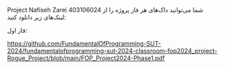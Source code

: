 Project
Nafiseh Zarei 403106024
شما می‌توانید داک‌های هر فاز پروژه را از لینک‌های زیر دانلود کنید:

فاز اول:

https://github.com/FundamentalOfProgramming-SUT-2024/fundamentalofprogramming-sut-2024-classroom-fop2024_project-Rogue_Project/blob/main/FOP_Project2024-Phase1.pdf
